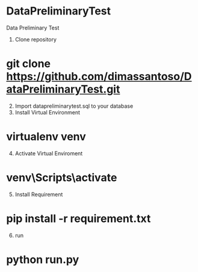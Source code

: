 # DataPreliminaryTest
Data Preliminary Test

1. Clone repository
# git clone https://github.com/dimassantoso/DataPreliminaryTest.git
2. Import datapreliminarytest.sql to your database
3. Install Virtual Environment
# virtualenv venv
4. Activate Virtual Enviroment
# venv\Scripts\activate 
5. Install Requirement
# pip install -r requirement.txt
6. run
# python run.py
